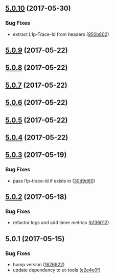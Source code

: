<a name="5.0.10"></a>
## [5.0.10](https://github.com/softwaregroup-bg/ut-log-dfsp/compare/v5.0.9...v5.0.10) (2017-05-30)


### Bug Fixes

* extract L1p-Trace-Id from headers ([950b802](https://github.com/softwaregroup-bg/ut-log-dfsp/commit/950b802))



<a name="5.0.9"></a>
## [5.0.9](https://github.com/softwaregroup-bg/ut-log-dfsp/compare/v5.0.8...v5.0.9) (2017-05-22)



<a name="5.0.8"></a>
## [5.0.8](https://github.com/softwaregroup-bg/ut-log-dfsp/compare/v5.0.7...v5.0.8) (2017-05-22)



<a name="5.0.7"></a>
## [5.0.7](https://github.com/softwaregroup-bg/ut-log-dfsp/compare/v5.0.6...v5.0.7) (2017-05-22)



<a name="5.0.6"></a>
## [5.0.6](https://github.com/softwaregroup-bg/ut-log-dfsp/compare/v5.0.5...v5.0.6) (2017-05-22)



<a name="5.0.5"></a>
## [5.0.5](https://github.com/softwaregroup-bg/ut-log-dfsp/compare/v5.0.4...v5.0.5) (2017-05-22)



<a name="5.0.4"></a>
## [5.0.4](https://github.com/softwaregroup-bg/ut-log-dfsp/compare/v5.0.3...v5.0.4) (2017-05-22)



<a name="5.0.3"></a>
## [5.0.3](https://github.com/softwaregroup-bg/ut-log-dfsp/compare/v5.0.2...v5.0.3) (2017-05-19)


### Bug Fixes

* pass l1p-trace-id if exists in ([30d9d60](https://github.com/softwaregroup-bg/ut-log-dfsp/commit/30d9d60))



<a name="5.0.2"></a>
## [5.0.2](https://github.com/softwaregroup-bg/ut-log-dfsp/compare/v5.0.1...v5.0.2) (2017-05-18)


### Bug Fixes

* refactor logs and add timer metrics ([b136012](https://github.com/softwaregroup-bg/ut-log-dfsp/commit/b136012))



<a name="5.0.1"></a>
## 5.0.1 (2017-05-15)


### Bug Fixes

* bump version ([1626922](https://github.com/softwaregroup-bg/ut-log-dfsp/commit/1626922))
* update dependency to ut-tools ([e2e4e0f](https://github.com/softwaregroup-bg/ut-log-dfsp/commit/e2e4e0f))



